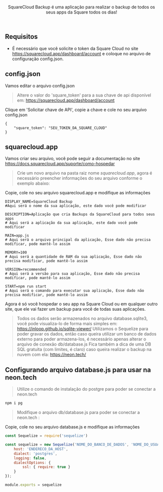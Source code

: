 <div align="center">

  <p>SquareCloud Backup é uma aplicação para realizar o backup de todos os seus apps da Square todos os dias!</p>

</div>

<br>

## Requisitos

- É necessário que você solicite o token da Square Cloud no site https://squarecloud.app/dashboard/account e coloque no arquivo de configuração config.json.

## config.json

Vamos editar o arquivo config.json

> Altere o valor do 'square_token' para a sua chave de api disponível em: https://squarecloud.app/dashboard/account

Clique em 'Solicitar chave de API', copie a chave e cole no seu arquivo config.json

```
{
    "square_token": "SEU_TOKEN_DA_SQUARE_CLOUD"
}
```

## squarecloud.app

Vamos criar seu arquivo, você pode seguir a documentação no site https://docs.squarecloud.app/suporte/como-hospedar

> Crie um novo arquivo na pasta raiz nome _squarecloud.app_, agora é necessário preencher informações do seu arquivo conforme o exemplo abaixo:

Copie, cole no seu arquivo squarecloud.app e modifique as informações

```
DISPLAY_NAME=SquareCloud Backup
#Aqui será o nome da sua aplicação, este dado você pode modificar

DESCRIPTION=Aplicação que cria Backups da SquareCloud para todos seus apps
# Aqui será a aplicação da sua aplicação, este dado você pode modificar

MAIN=app.js
# Aqui será o arquivo principal da aplicação, Esse dado não precisa modificar, pode mantê-lo assim

MEMORY=100
# Aqui será a quantidade de RAM da sua aplicação, Esse dado não precisa modificar, pode mantê-lo assim

VERSION=recommended
# Aqui será a versão para sua aplicação, Esse dado não precisa modificar, pode mantê-lo assim

START=npm run start
# Aqui será o comando para executar sua aplicação, Esse dado não precisa modificar, pode mantê-lo assim

```

Agora é só você hospedar o seu app na Square Cloud ou em qualquer outro site, que ele vai fazer um backup para você de todas suas aplicações.

> Todos os dados serão armazenados no arquivo database.sqlite3, você pode visualiza-lo de forma mais simples em: https://inloop.github.io/sqlite-viewer/
> Utilizamos o Sequelize para poder gravar os dados, então caso queira utilizar um banco de dados externo para poder armazena-los, é necessário apenas alterar o arquivo de conexão db/database.js
> Fica também a dica de uma DB SQL gratuita (com limites, é claro) caso queira realizar o backup na nuvem com ela: https://neon.tech/

## Configurando arquivo database.js para usar na neon.tech

> Utilize o comando de instalação do postgre para poder se conectar a neon.tech

``` javascript
npm i pg
```

> Modifique o arquivo db/database.js para poder se conectar a neon.tech :

Copie, cole no seu arquivo database.js e modifique as informações

``` javascript
const Sequelize = require('sequelize')

const sequelize = new Sequelize('NOME_DO_BANCO_DE_DADOS', 'NOME_DO_USUARIO', 'SENHA_DO_USUARIO', {
    host: 'ENDERECO_DA_HOST',
    dialect: 'postgres',
    logging: false,
    dialectOptions: {
        ssl: { require: true }
    }
});

module.exports = sequelize
```
